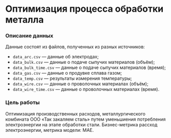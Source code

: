 # Оптимизация процесса обработки металла

### Описание данных
Данные состоят из файлов, полученных из разных источников:

- `data_arc.csv` — данные об электродах;
- `data_bulk.csv` — данные о подаче сыпучих материалов (объём);
- `data_bulk_time.csv` *—* данные о подаче сыпучих материалов (время);
- `data_gas.csv` — данные о продувке сплава газом;
- `data_temp.csv` — результаты измерения температуры;
- `data_wire.csv` — данные о проволочных материалах (объём);
- `data_wire_time.csv` — данные о проволочных материалах (время).

### Цель работы
Оптимизация производственных расходов, металлургического комбината ООО «Так закаляем сталь» путем уменьшиения потребления электроэнергии на этапе обработки стали. Бизнес-метрика рассход электроэнергии, метрика модели: MAE.
